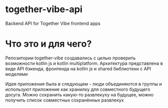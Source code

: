 # together-vibe-api
Backend API for Together Vibe frontend apps

# Что это и для чего?

Репозитории together-vibe создавались с целью проверить возможности kotlin js и kotlin multiplatform. 
Архитектура представлена в виде API бэкенда, фронтенда на kotlin js и shared библиотеки с API моделями

Идея приложения была в следующем - люди объединяются в группы и используют приложение как хранилку для совместного будущего досуга. Можно сохранить какую-то развлекуху на будущее, можно получить список совместных сохранённых развлекух
